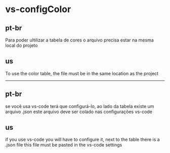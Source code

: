 # vs-configColor
pt-br
-----
Para poder ultilizar a tabela de cores o arquivo precisa estar na mesma local do projeto


us
----
To use the color table, the file must be in the same location as the project

------------------------------------------------------------------------------
pt-br
----
se você usa vs-code terá que configurá-lo, ao lado da tabela existe um arquivo .json
este arquivo deve ser colado nas configurações vs-code

us
----
if you use vs-code you will have to configure it, next to the table there is a .json file
this file must be pasted in the vs-code settings
